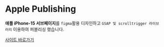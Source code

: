 # Apple  Publishing

**애플 iPhone-15 서브페이지**를 `figma`활용 디자인하고 `GSAP 및 scrolltrigger 라이브러리`  이용하여 퍼블리싱 했습니다.

<a href='http://incamel.woobi.co.kr/baemin/index.html#none'>사이트 바로가기</a> 
